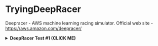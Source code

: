 # TryingDeepRacer
Deepracer - AWS machine learning racing simulator.
Official web site - https://aws.amazon.com/deepracer/

<details><summary><b>DeepRacer Test #1 (CLICK ME)</b></summary>
<p>

###
<img src="https://github.com/Valentin-Golyonko/TryingDeepRacer/blob/master/reward%20graph.png" alt="web_view">


### Training process:
https://youtu.be/DCjWUWJZ7c8

### Virtual trac simulation:
https://youtu.be/7ghnADZGCB0

### Simulation results:
| Trial | Time   | Track completed % |
| :---  |  :---: |        ---:       |
| 1     | 27.386 | 100%              |
| 2     | 28.362 | 100%              |
| 3     | 28.343 | 100%              |
| 4     | 28.263 | 100%              |
| 5     | 29.310 | 100%              |
| 6     | 19.808 | 73%               |

</p>
</details>
